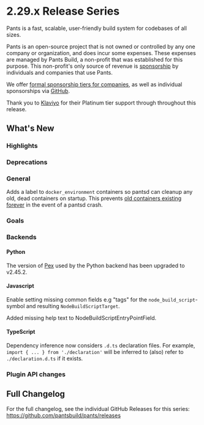 # 2.29.x Release Series

Pants is a fast, scalable, user-friendly build system for codebases of all sizes.

Pants is an open-source project that is not owned or controlled by any one company or organization, and does incur some expenses. These expenses are managed by Pants Build, a non-profit that was established for this purpose. This non-profit's only source of revenue is [sponsorship](https://www.pantsbuild.org/sponsorship) by individuals and companies that use Pants.

We offer [formal sponsorship tiers for companies](https://www.pantsbuild.org/sponsorship), as well as individual sponsorships via [GitHub](https://github.com/sponsors/pantsbuild).

Thank you to [Klaviyo](https://www.klaviyo.com/) for their Platinum tier support through throughout this release.

## What's New

### Highlights

### Deprecations

### General

Adds a label to `docker_environment` containers so pantsd can cleanup any old, dead containers on startup. This prevents [old containers existing forever](https://github.com/pantsbuild/pants/issues/18307) in the event of a pantsd crash.

### Goals

### Backends

#### Python

The version of [Pex](https://github.com/pex-tool/pex) used by the Python backend has been upgraded to v2.45.2.

#### Javascript

Enable setting missing common fields e.g "tags" for the `node_build_script`-symbol and resulting `NodeBuildScriptTarget`.

Added missing help text to NodeBuildScriptEntryPointField.

#### TypeScript

Dependency inference now considers `.d.ts` declaration files. For example, `import { ... } from './declaration'` will be inferred to (also) refer to `./declaration.d.ts` if it exists.

### Plugin API changes

## Full Changelog

For the full changelog, see the individual GitHub Releases for this series: <https://github.com/pantsbuild/pants/releases>